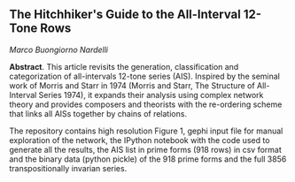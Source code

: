 
## The Hitchhiker's Guide to the All-Interval 12-Tone Rows

*Marco Buongiorno Nardelli*

**Abstract**. This article revisits the generation, classification and categorization of all-intervals 12-tone series (AIS). 
Inspired by the seminal work of Morris and Starr in 1974 (Morris and Starr, The Structure of All-Interval Series 1974), 
it expands their analysis using complex network theory and provides composers and theorists with the re-ordering scheme 
that links all AISs together by chains of relations.

The repository contains high resolution Figure 1, gephi input file for manual exploration of the network, the IPython 
notebook with the code used to generate all the results, the AIS list in prime forms (918 rows) in csv format and the binary data (python pickle) of the 918 prime forms and the full 3856 transpositionally invarian series.
  
